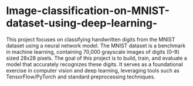 # Image-classification-on-MNIST-dataset-using-deep-learning-
This project focuses on classifying handwritten digits from the MNIST dataset using a neural network model. 
The MNIST dataset is a benchmark in machine learning, containing 70,000 grayscale images of digits (0–9) sized 28x28 pixels. 
The goal of this project is to build, train, and evaluate a model that accurately recognizes these digits. 
It serves as a foundational exercise in computer vision and deep learning, leveraging tools such as TensorFlow/PyTorch and standard preprocessing techniques.
